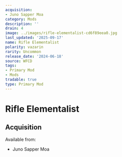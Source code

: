 ```yaml
---
acquisition:
- Juno Sapper Moa
category: Mods
description: ''
drain: 4
image: ../images/rifle-elementalist-cd6f89eea0.jpg
last_updated: '2025-09-17'
name: Rifle Elementalist
polarity: vazarin
rarity: Uncommon
release_date: '2024-06-18'
source: WFCD
tags:
- Primary Mod
- Mods
tradable: true
type: Primary Mod
---
```


# Rifle Elementalist

## Acquisition

Available from:
- Juno Sapper Moa

